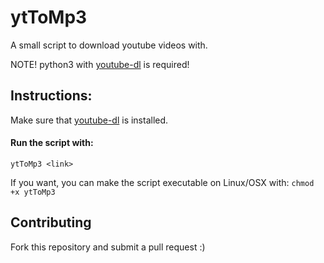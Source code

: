 # ytToMp3
A small script to download youtube videos with.

NOTE! python3 with [youtube-dl](https://yt-dl.org/download.html) is required!

## Instructions:
Make sure that [youtube-dl](https://yt-dl.org/download.html) is installed.

#### Run the script with: ####
```
ytToMp3 <link>
```
If you want, you can make the script executable on Linux/OSX with: ```chmod +x ytToMp3```

## Contributing
Fork this repository and submit a pull request :)
